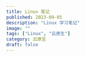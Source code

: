 ```yaml
---
title: Linux 笔记
published: 2023-09-05
description: "Linux 学习笔记"
image: ""
tags: ["Linux", "云原生"]
category: 云原生
draft: false
---
```

